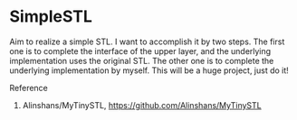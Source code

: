 # SimpleSTL
Aim to realize a simple STL. I want to accomplish it by two steps. The first one is to complete the interface of the upper layer, and the underlying implementation uses the original STL. The other one is to complete the underlying implementation by myself. This will be a huge project, just do it!

Reference
1. Alinshans/MyTinySTL, https://github.com/Alinshans/MyTinySTL
